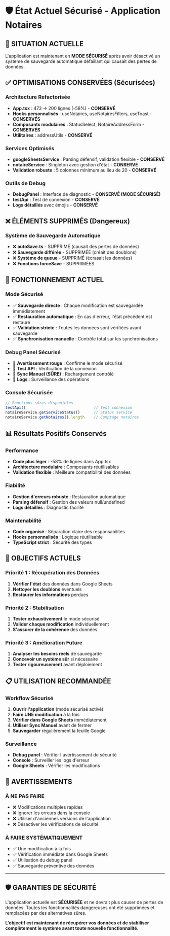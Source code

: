 # 🛡️ État Actuel Sécurisé - Application Notaires

## 🚨 SITUATION ACTUELLE

L'application est maintenant en **MODE SÉCURISÉ** après avoir désactivé un système de sauvegarde automatique défaillant qui causait des pertes de données.

## ✅ OPTIMISATIONS CONSERVÉES (Sécurisées)

### Architecture Refactorisée
- **App.tsx** : 473 → 200 lignes (-58%) - **CONSERVÉ**
- **Hooks personnalisés** : useNotaires, useNotairesFilters, useToast - **CONSERVÉS**
- **Composants modulaires** : StatusSelect, NotaireAddressForm - **CONSERVÉS**
- **Utilitaires** : addressUtils - **CONSERVÉ**

### Services Optimisés
- **googleSheetsService** : Parsing défensif, validation flexible - **CONSERVÉ**
- **notaireService** : Singleton avec gestion d'état - **CONSERVÉ**
- **Validation robuste** : 5 colonnes minimum au lieu de 20 - **CONSERVÉ**

### Outils de Debug
- **DebugPanel** : Interface de diagnostic - **CONSERVÉ (MODE SÉCURISÉ)**
- **testApi** : Test de connexion - **CONSERVÉ**
- **Logs détaillés** avec émojis - **CONSERVÉ**

## ❌ ÉLÉMENTS SUPPRIMÉS (Dangereux)

### Système de Sauvegarde Automatique
- ❌ **autoSave.ts** - SUPPRIMÉ (causait des pertes de données)
- ❌ **Sauvegarde différée** - SUPPRIMÉE (créait des doublons)
- ❌ **Système de queue** - SUPPRIMÉ (écrasait les données)
- ❌ **Fonctions forceSave** - SUPPRIMÉES

## 🔧 FONCTIONNEMENT ACTUEL

### Mode Sécurisé
- ✅ **Sauvegarde directe** : Chaque modification est sauvegardée immédiatement
- ✅ **Restauration automatique** : En cas d'erreur, l'état précédent est restauré
- ✅ **Validation stricte** : Toutes les données sont vérifiées avant sauvegarde
- ✅ **Synchronisation manuelle** : Contrôle total sur les synchronisations

### Debug Panel Sécurisé
- 🚨 **Avertissement rouge** : Confirme le mode sécurisé
- 🧪 **Test API** : Vérification de la connexion
- 🔄 **Sync Manuel (SÛRE)** : Rechargement contrôlé
- 📝 **Logs** : Surveillance des opérations

### Console Sécurisée
```javascript
// Fonctions sûres disponibles
testApi()                              // Test connexion
notaireService.getServiceStatus()      // Status service
notaireService.getNotaires().length    // Comptage notaires
```

## 📊 Résultats Positifs Conservés

### Performance
- **Code plus léger** : -58% de lignes dans App.tsx
- **Architecture modulaire** : Composants réutilisables
- **Validation flexible** : Meilleure compatibilité des données

### Fiabilité
- **Gestion d'erreurs robuste** : Restauration automatique
- **Parsing défensif** : Gestion des valeurs null/undefined
- **Logs détaillés** : Diagnostic facilité

### Maintenabilité
- **Code organisé** : Séparation claire des responsabilités
- **Hooks personnalisés** : Logique réutilisable
- **TypeScript strict** : Sécurité des types

## 🎯 OBJECTIFS ACTUELS

### Priorité 1 : Récupération des Données
1. **Vérifier l'état** des données dans Google Sheets
2. **Nettoyer les doublons** éventuels
3. **Restaurer les informations** perdues

### Priorité 2 : Stabilisation
1. **Tester exhaustivement** le mode sécurisé
2. **Valider chaque modification** individuellement
3. **S'assurer de la cohérence** des données

### Priorité 3 : Amélioration Future
1. **Analyser les besoins réels** de sauvegarde
2. **Concevoir un système sûr** si nécessaire
3. **Tester rigoureusement** avant déploiement

## 📋 UTILISATION RECOMMANDÉE

### Workflow Sécurisé
1. **Ouvrir l'application** (mode sécurisé activé)
2. **Faire UNE modification** à la fois
3. **Vérifier dans Google Sheets** immédiatement
4. **Utiliser Sync Manuel** avant de fermer
5. **Sauvegarder** régulièrement la feuille Google

### Surveillance
- **Debug panel** : Vérifier l'avertissement de sécurité
- **Console** : Surveiller les logs d'erreur
- **Google Sheets** : Vérifier les modifications

## 🚨 AVERTISSEMENTS

### À NE PAS FAIRE
- ❌ Modifications multiples rapides
- ❌ Ignorer les erreurs dans la console
- ❌ Utiliser d'anciennes versions de l'application
- ❌ Désactiver les vérifications de sécurité

### À FAIRE SYSTÉMATIQUEMENT
- ✅ Une modification à la fois
- ✅ Vérification immédiate dans Google Sheets
- ✅ Utilisation du debug panel
- ✅ Sauvegarde préventive des données

---

## 🛡️ GARANTIES DE SÉCURITÉ

L'application actuelle est **SÉCURISÉE** et ne devrait plus causer de pertes de données. Toutes les fonctionnalités dangereuses ont été supprimées et remplacées par des alternatives sûres.

**L'objectif est maintenant de récupérer vos données et de stabiliser complètement le système avant toute nouvelle fonctionnalité.** 